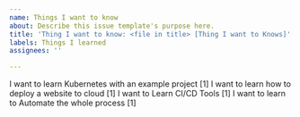 ```yaml
---
name: Things I want to know
about: Describe this issue template's purpose here.
title: 'Thing I want to know: <file in title> [Thing I want to Knows]'
labels: Things I learned
assignees: ''

---
```




I want to learn Kubernetes with an example project [1]
I want to learn how to deploy a website to cloud [1]
I want to Learn CI/CD Tools [1]
I want to learn to Automate the whole process [1]


